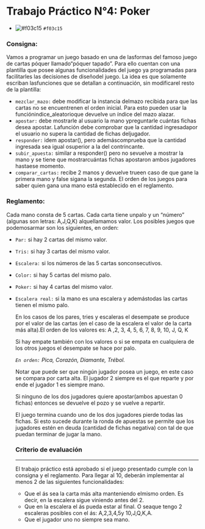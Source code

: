 # Trabajo Práctico N°4: Poker
- ![#f03c15](https://via.placeholder.com/15/f03c15/000000?text=+) `#f03c15`
### Consigna:
Vamos a programar un juego basado en una de lasformas del famoso juego de cartas póquer llamado“póquer tapado”. Para ello cuentan con una plantilla que posee algunas funcionalidades del juego ya programadas para facilitarles las decisiones de diseñodel juego. La idea es que solamente escriban lasfunciones que se detallan a continuación, sin modificarel resto de la plantilla:
- `mezclar_mazo:` debe modificar la instancia delmazo recibida para que las cartas no se encuentrenen el orden inicial. Para esto pueden usar la funciónindice_aleatorioque devuelve un índice del mazo alazar.
- `apostar:` debe mostrarle al usuario la mano ypreguntarle cuántas fichas desea apostar. Lafunción debe comprobar que la cantidad ingresadapor el usuario no supera la cantidad de fichas deljugador.
- `responder:` idem apostar(), pero ademáscomprueba que la cantidad ingresada sea igual osuperior a la del contrincante.
- `subir_apuesta:` similar a responder() pero no sevuelve a mostrar la mano y se tiene que mostrarcuántas fichas apostaron ambos jugadores hastaese momento.
- `comparar_cartas:` recibe 2 manos y devuelve trueen caso de que gane la primera mano y false sigana la segunda. El orden de los juegos para saber quien gana una mano está establecido en el reglamento. 
### Reglamento:
Cada mano consta de 5 cartas. Cada carta tiene unpalo y un “número” (algunas son letras: A,J,Q,K) alquellamamos valor. Los posibles juegos que podemosarmar son los siguientes, en orden:
- `Par:` si hay 2 cartas del mismo valor.
- `Tris:` si hay 3 cartas del mismo valor.
- `Escalera:` si los números de las 5 cartas sonconsecutivos.
- `Color:` si hay 5 cartas del mismo palo.
- `Poker:` si hay 4 cartas del mismo valor.
- `Escalera real:` si la mano es una escalera y ademástodas las cartas tienen el mismo palo.

  En los casos de los pares, tries y escaleras el desempate se produce por el valor de las cartas (en el caso de la escalera el valor de la carta más alta).El orden de los valores es: A ,2, 3, 4, 5, 6, 7, 8, 9, 10, J, Q, K 
  
  Si hay empate también con los valores o si se empata en cualquiera de los otros juegos el desempate se hace por palo. 
  
  _`En orden:` Pica, Corazón, Diamante, Trébol._
  
  Notar que puede ser que ningún jugador posea un juego, en este caso se compara por carta alta. El jugador 2 siempre es el que reparte y por ende el jugador 1 es   siempre mano. 
  
  Si ninguno de los dos jugadores quiere apostar(ambos apuestan 0 fichas) entonces se devuelve el pozo y se vuelve a repartir.

  El juego termina cuando uno de los dos jugadores pierde todas las fichas. Si esto sucede durante la ronda de apuestas se permite que los jugadores estén en       deuda (cantidad de fichas negativa) con tal de que puedan terminar de jugar la mano. 
  ### Criterio de evaluación
  ---
  El trabajo práctico está aprobado si el juego presentado cumple con la consigna y el reglamento. Para llegar al 10, deberán implementar al menos 2 de las     siguientes funcionalidades:
  - Que el ás sea la carta más alta manteniendo elmismo orden. Es decir, en la escalera sigue viniendo antes del 2.
  - Que en la escalera el ás pueda estar al final. O seaque tengo 2 escaleras posibles con el ás: A,2,3,4,5y 10,J,Q,K,A.
  - Que el jugador uno no siempre sea mano.
